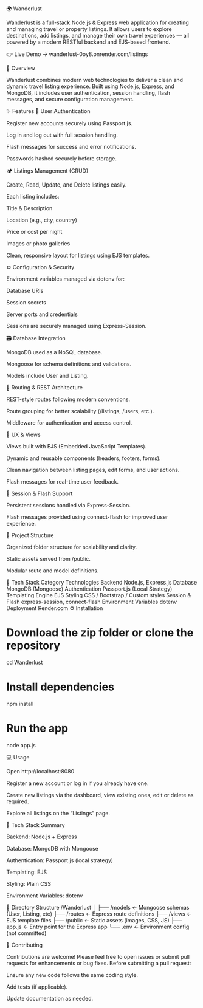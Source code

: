 🌍 Wanderlust

Wanderlust is a full-stack Node.js & Express web application for creating and managing travel or property listings.
It allows users to explore destinations, add listings, and manage their own travel experiences — all powered by a modern RESTful backend and EJS-based frontend.

👉 Live Demo → wanderlust-0oy8.onrender.com/listings

🚀 Overview

Wanderlust combines modern web technologies to deliver a clean and dynamic travel listing experience.
Built using Node.js, Express, and MongoDB, it includes user authentication, session handling, flash messages, and secure configuration management.

✨ Features
🔐 User Authentication

Register new accounts securely using Passport.js.

Log in and log out with full session handling.

Flash messages for success and error notifications.

Passwords hashed securely before storage.

🏕️ Listings Management (CRUD)

Create, Read, Update, and Delete listings easily.

Each listing includes:

Title & Description

Location (e.g., city, country)

Price or cost per night

Images or photo galleries

Clean, responsive layout for listings using EJS templates.

⚙️ Configuration & Security

Environment variables managed via dotenv for:

Database URIs

Session secrets

Server ports and credentials

Sessions are securely managed using Express-Session.

🗃️ Database Integration

MongoDB used as a NoSQL database.

Mongoose for schema definitions and validations.

Models include User and Listing.

🧭 Routing & REST Architecture

REST-style routes following modern conventions.

Route grouping for better scalability (/listings, /users, etc.).

Middleware for authentication and access control.

🧰 UX & Views

Views built with EJS (Embedded JavaScript Templates).

Dynamic and reusable components (headers, footers, forms).

Clean navigation between listing pages, edit forms, and user actions.

Flash messages for real-time user feedback.

💾 Session & Flash Support

Persistent sessions handled via Express-Session.

Flash messages provided using connect-flash for improved user experience.

🧱 Project Structure

Organized folder structure for scalability and clarity.

Static assets served from /public.

Modular route and model definitions.

🧩 Tech Stack
Category	Technologies
Backend	Node.js, Express.js
Database	MongoDB (Mongoose)
Authentication	Passport.js (Local Strategy)
Templating Engine	EJS
Styling	CSS / Bootstrap / Custom styles
Session & Flash	express-session, connect-flash
Environment Variables	dotenv
Deployment	Render.com
⚙️ Installation
# Download the zip folder or clone the repository
cd Wanderlust

# Install dependencies
npm install

# Run the app
node app.js

💻 Usage

Open http://localhost:8080

Register a new account or log in if you already have one.

Create new listings via the dashboard, view existing ones, edit or delete as required.

Explore all listings on the “Listings” page.

🧠 Tech Stack Summary

Backend: Node.js + Express

Database: MongoDB with Mongoose

Authentication: Passport.js (local strategy)

Templating: EJS

Styling: Plain CSS

Environment Variables: dotenv

📂 Directory Structure
/Wanderlust
│
├── /models        ← Mongoose schemas (User, Listing, etc)
├── /routes        ← Express route definitions
├── /views         ← EJS template files
├── /public        ← Static assets (images, CSS, JS)
├── app.js         ← Entry point for the Express app
└── .env           ← Environment config (not committed)

🤝 Contributing

Contributions are welcome! Please feel free to open issues or submit pull requests for enhancements or bug fixes.
Before submitting a pull request:

Ensure any new code follows the same coding style.

Add tests (if applicable).

Update documentation as needed.
